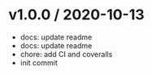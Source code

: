 
v1.0.0 / 2020-10-13
==================

  * docs: update readme
  * docs: update readme
  * chore: add CI and coveralls
  * init commit
